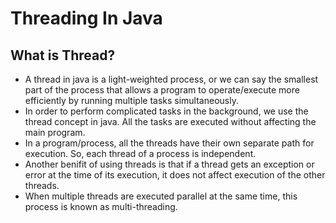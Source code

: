 # Threading In Java

## What is Thread?

- A thread in java is a light-weighted process, or we can say the smallest part of the process that allows a program to operate/execute more efficiently by running multiple tasks simultaneously.    
- In order to perform complicated tasks in the background, we use the thread concept in java. All the tasks are executed without affecting the main program.  
- In a program/process, all the threads have their own separate path for execution. So, each thread of a process is independent.
- Another benifit of using threads is that if a thread gets an exception or error at the time of its execution, it does not affect execution of the other threads.
- When multiple threads are executed parallel at the same time, this process is known as multi-threading.




